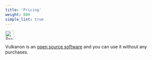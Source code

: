 ```yaml
---
title: 'Pricing'
weight: 800
simple_list: true
---
```


<img src="/images/pricing-free.svg" alt="Free" style="height: 2em" />

Vulkanon is an [open source software](https://github.com/pqrs-org/Vulkanon/) and you can use it without any purchases.
